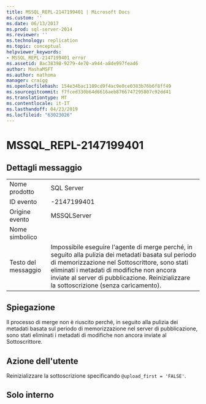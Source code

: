 ```yaml
---
title: MSSQL_REPL-2147199401 | Microsoft Docs
ms.custom: ''
ms.date: 06/13/2017
ms.prod: sql-server-2014
ms.reviewer: ''
ms.technology: replication
ms.topic: conceptual
helpviewer_keywords:
- MSSQL_REPL-2147199401 error
ms.assetid: 8ac38398-9279-4e70-a944-a8de997fead6
author: MashaMSFT
ms.author: mathoma
manager: craigg
ms.openlocfilehash: 154e34bac1109cd9f4ac9e0ce0383b76b6f8ff49
ms.sourcegitcommit: f7fced330b64d6616aeb8766747295807c92dd41
ms.translationtype: MT
ms.contentlocale: it-IT
ms.lasthandoff: 04/23/2019
ms.locfileid: "63023026"
---
```

# <a name="mssqlrepl-2147199401"></a>MSSQL_REPL-2147199401
    
## <a name="message-details"></a>Dettagli messaggio  
  
|||  
|-|-|  
|Nome prodotto|SQL Server|  
|ID evento|-2147199401|  
|Origine evento|MSSQLServer|  
|Nome simbolico||  
|Testo del messaggio|Impossibile eseguire l'agente di merge perché, in seguito alla pulizia dei metadati basata sul periodo di memorizzazione nel Sottoscrittore, sono stati eliminati i metadati di modifiche non ancora inviate al server di pubblicazione. Reinizializzare la sottoscrizione (senza caricamento).|  
  
## <a name="explanation"></a>Spiegazione  
 Il processo di merge non è riuscito perché, in seguito alla pulizia dei metadati basata sul periodo di memorizzazione nel server di pubblicazione, sono stati eliminati i metadati di modifiche non ancora inviate al Sottoscrittore.  
  
## <a name="user-action"></a>Azione dell'utente  
 Reinizializzare la sottoscrizione specificando `@upload_first = 'FALSE'`.  
  
## <a name="internal-only"></a>Solo interno  
  
